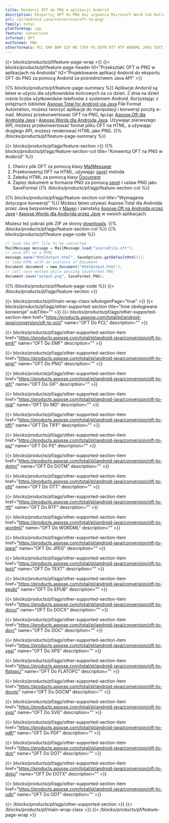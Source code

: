 ```yaml
---
title: Renderuj OFT do PNG w aplikacji Andorid
description: Eksportuj OFT do PNG bez używania Microsoft Word lub Outlook w swoich aplikacjach Andorid
url: /pl/android-java/conversion/oft-to-png/
family: total
platformtag: cpp
feature: conversion
informat: OFT
outformat: PNG
otherformats: PCL EMF BMP GIF MD TIFF PS DOTM OTT RTF WORDML JPEG TEXT EPUB DOCX DOC XPS FLATOPC DOCM SVG PDF DOT DOTX ODT
---
```

{{< blocks/products/pf/feature-page-wrap >}}
{{< blocks/products/pf/feature-page-header h1="Przekształć OFT w PNG w aplikacjach na Androida" h2="Projektowanie aplikacji Andorid do eksportu OFT do PNG za pomocą Andorid za pośrednictwem Java API" >}}

{{% blocks/products/pf/feature-page-summary %}}
Aplikacje Andorid są łatwe w użyciu dla użytkowników końcowych na co dzień. Z dnia na dzień rośnie liczba użytkowników telefonów z systemem Android. Korzystając z potężnych bibliotek [Aspose.Total for Android via Java](https://products.aspose.com/total/android-java/) File Format Automation, możesz tworzyć aplikacje do manipulacji i konwersji poczty e-mail. Możesz przekonwertować OFT na PNG, łącząc [Aspose.Oft dla Androida Java](https://products.aspose.com/oft/android-java/) i [Aspose.Words dla Androida Java](https://products.aspose.com/words/android-java/). Używając pierwszego API, możesz przekonwertować format pliku OFT na HTML, a używając drugiego API, możesz renderować HTML jako PNG. 
{{% /blocks/products/pf/feature-page-summary  %}}

{{< blocks/products/pf/agp/feature-section >}}
{{% blocks/products/pf/agp/feature-section-col title="Konwertuj OFT na PNG w Andorid" %}}
1. Otwórz plik OFT za pomocą klasy [MailMessage](https://reference.aspose.com/oft/java/com.aspose.oft/mailmessage)
2. Przekonwertuj OFT na HTML, używając [save](https://reference.aspose.com/oft/java/com.aspose.oft/MailMessage#save(java.io.OutputStream,%20com.aspose.oft.SaveOptions) )) metoda
3. Załaduj HTML za pomocą klasy [Document](https://reference.aspose.com/words/java/com.aspose.words/Document)
4. Zapisz dokument w formacie PNG za pomocą [save](https://reference.aspose.com/words/java/com.aspose.words/Document#save(java.lang.String,com.aspose.words.SaveOptions) )) i ustaw PNG jako SaveFormat
{{% /blocks/products/pf/agp/feature-section-col %}}

{{% blocks/products/pf/agp/feature-section-col title="Wymagania dotyczące konwersji" %}}
Możesz łatwo używać Aspose.Total dla Androida przez Javę bezpośrednio z [Maven](https://repository.aspose.com/webapp/#/artifacts/browse/tree/General/repo/com/aspose/aspose-total) i zainstaluj [Aspose.Oft na Androida przez Javę](https://docs.aspose.com/oft/androidjava/installation/) i [Aspose.Words dla Andorida przez Javę](https://docs.aspose.com/words/java/install-aspose-words-for-android-via-java/#install-asposewords-for-android-via-java-from-maven-repository) w swoich aplikacjach.

Możesz też pobrać plik ZIP ze strony [downloads](https://downloads.aspose.com/total/androidjava).
{{% /blocks/products/pf/agp/feature-section-col %}}
{{% blocks/products/pf/feature-page-code %}}
```cs
// load the OFT file to be converted
MailMessage message = MailMessage.load("sourceFile.oft"); 
// save OFT as a HTML 
message.save("HtmlOutput.html", SaveOptions.getDefaultHtml());
// load HTML with an instance of Document
Document document = new Document("HtmlOutput.html");
// call save method while passing SaveFormat.PNG
document.save("output.png", SaveFormat.PNG); 
```

{{% /blocks/products/pf/feature-page-code %}}
{{< /blocks/products/pf/agp/feature-section >}}

{{< blocks/products/pf/main-wrap-class isAutogenPage="true" >}}
{{< blocks/products/pf/agp/other-supported-section title="Inne obsługiwane konwersje" subTitle="" >}}
{{< blocks/products/pf/agp/other-supported-section-item href="https://products.aspose.com/total/pl/android-java/conversion/oft-to-pcl/" name="OFT Do PCL" description="" >}}

{{< blocks/products/pf/agp/other-supported-section-item href="https://products.aspose.com/total/pl/android-java/conversion/oft-to-emf/" name="OFT Do EMF" description="" >}}

{{< blocks/products/pf/agp/other-supported-section-item href="https://products.aspose.com/total/pl/android-java/conversion/oft-to-png/" name="OFT Do PNG" description="" >}}

{{< blocks/products/pf/agp/other-supported-section-item href="https://products.aspose.com/total/pl/android-java/conversion/oft-to-gif/" name="OFT Do GIF" description="" >}}

{{< blocks/products/pf/agp/other-supported-section-item href="https://products.aspose.com/total/pl/android-java/conversion/oft-to-md/" name="OFT Do MD" description="" >}}

{{< blocks/products/pf/agp/other-supported-section-item href="https://products.aspose.com/total/pl/android-java/conversion/oft-to-tiff/" name="OFT Do TIFF" description="" >}}

{{< blocks/products/pf/agp/other-supported-section-item href="https://products.aspose.com/total/pl/android-java/conversion/oft-to-ps/" name="OFT Do PS" description="" >}}

{{< blocks/products/pf/agp/other-supported-section-item href="https://products.aspose.com/total/pl/android-java/conversion/oft-to-dotm/" name="OFT Do DOTM" description="" >}}

{{< blocks/products/pf/agp/other-supported-section-item href="https://products.aspose.com/total/pl/android-java/conversion/oft-to-ott/" name="OFT Do OTT" description="" >}}

{{< blocks/products/pf/agp/other-supported-section-item href="https://products.aspose.com/total/pl/android-java/conversion/oft-to-rtf/" name="OFT Do RTF" description="" >}}

{{< blocks/products/pf/agp/other-supported-section-item href="https://products.aspose.com/total/pl/android-java/conversion/oft-to-wordml/" name="OFT Do WORDML" description="" >}}

{{< blocks/products/pf/agp/other-supported-section-item href="https://products.aspose.com/total/pl/android-java/conversion/oft-to-jpeg/" name="OFT Do JPEG" description="" >}}

{{< blocks/products/pf/agp/other-supported-section-item href="https://products.aspose.com/total/pl/android-java/conversion/oft-to-text/" name="OFT Do TEXT" description="" >}}

{{< blocks/products/pf/agp/other-supported-section-item href="https://products.aspose.com/total/pl/android-java/conversion/oft-to-epub/" name="OFT Do EPUB" description="" >}}

{{< blocks/products/pf/agp/other-supported-section-item href="https://products.aspose.com/total/pl/android-java/conversion/oft-to-docx/" name="OFT Do DOCX" description="" >}}

{{< blocks/products/pf/agp/other-supported-section-item href="https://products.aspose.com/total/pl/android-java/conversion/oft-to-doc/" name="OFT Do DOC" description="" >}}

{{< blocks/products/pf/agp/other-supported-section-item href="https://products.aspose.com/total/pl/android-java/conversion/oft-to-xps/" name="OFT Do XPS" description="" >}}

{{< blocks/products/pf/agp/other-supported-section-item href="https://products.aspose.com/total/pl/android-java/conversion/oft-to-flatopc/" name="OFT Do FLATOPC" description="" >}}

{{< blocks/products/pf/agp/other-supported-section-item href="https://products.aspose.com/total/pl/android-java/conversion/oft-to-docm/" name="OFT Do DOCM" description="" >}}

{{< blocks/products/pf/agp/other-supported-section-item href="https://products.aspose.com/total/pl/android-java/conversion/oft-to-svg/" name="OFT Do SVG" description="" >}}

{{< blocks/products/pf/agp/other-supported-section-item href="https://products.aspose.com/total/pl/android-java/conversion/oft-to-pdf/" name="OFT Do PDF" description="" >}}

{{< blocks/products/pf/agp/other-supported-section-item href="https://products.aspose.com/total/pl/android-java/conversion/oft-to-dot/" name="OFT Do DOT" description="" >}}

{{< blocks/products/pf/agp/other-supported-section-item href="https://products.aspose.com/total/pl/android-java/conversion/oft-to-dotx/" name="OFT Do DOTX" description="" >}}

{{< blocks/products/pf/agp/other-supported-section-item href="https://products.aspose.com/total/pl/android-java/conversion/oft-to-odt/" name="OFT Do ODT" description="" >}}


{{< /blocks/products/pf/agp/other-supported-section >}}
{{< /blocks/products/pf/main-wrap-class >}}
{{< /blocks/products/pf/feature-page-wrap >}}